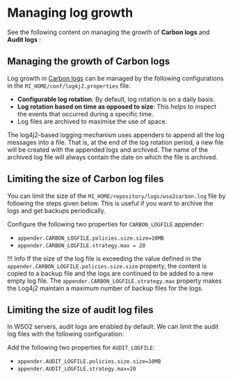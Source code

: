 # Managing log growth

See the following content on managing the growth of **Carbon logs** and
**Audit logs** :

## Managing the growth of Carbon logs

Log growth in [Carbon logs]({{base_path}}/install-and-setup/setup/mi-setup/observability/logs/monitoring_logs/#carbon-logs) can be managed by the following configurations in the `MI_HOME/conf/log4j2.properties` file.

-   **Configurable log rotation**: By default, log rotation is on a daily
    basis.
-   **Log rotation based on time as opposed to size**: This helps to inspect the events that occurred during a specific time.
-   Log files are archived to maximise the use of space.

The log4j2-based logging mechanism uses appenders to
append all the log messages into a file. That is, at the end of the log
rotation period, a new file will be created with the appended logs and
archived. The name of the archived log file will always contain the date
on which the file is archived.

## Limiting the size of Carbon log files

You can limit the size of the `MI_HOME/repository/logs/wso2carbon.log` file by following the steps given below. This is useful if you want to
archive the logs and get backups periodically.

Configure the following two properties for `CARBON_LOGFILE` appender:

-   `appender.CARBON_LOGFILE.policies.size.size=10MB`
-   `appender.CARBON_LOGFILE.strategy.max = 20`

!!! Info
    If the size of the log file is exceeding the value defined in the `appender.CARBON_LOGFILE.policies.size.size` property, the content is copied to a backup file and the logs are continued to be added to a new empty log file. The `appender.CARBON_LOGFILE.strategy.max` property makes the Log4j2 maintain a maximum number of backup files for the logs.

## Limiting the size of audit log files

In WSO2 servers, audit logs are enabled by default. We can limit the audit log files with the following configuration:

Add the following two properties for `AUDIT_LOGFILE`:

-   `appender.AUDIT_LOGFILE.policies.size.size=10MB`
-   `appender.AUDIT_LOGFILE.strategy.max=20`
